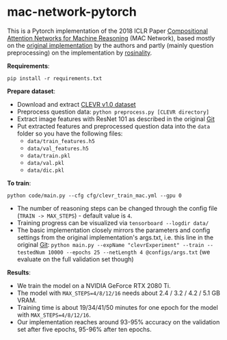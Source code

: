 # mac-network-pytorch

This is a Pytorch implementation of the 2018 ICLR Paper [Compositional Attention Networks for Machine Reasoning](https://arxiv.org/abs/1803.03067) (MAC Network), based mostly on the [original implementation](https://github.com/stanfordnlp/mac-network) by the authors and partly (mainly question preprocessing) on the implementation by [rosinality](https://github.com/rosinality/mac-network-pytorch).

**Requirements**:
```
pip install -r requirements.txt
```

**Prepare dataset**:
- Download and extract [CLEVR v1.0 dataset](http://cs.stanford.edu/people/jcjohns/clevr/)
- Preprocess question data:  `python preprocess.py [CLEVR directory]`
- Extract image features with ResNet 101 as described in the original [Git](https://github.com/stanfordnlp/mac-network#feature-extraction)
- Put extracted features and preprocessed question data into the `data` folder so you have the following files:
    - `data/train_features.h5`
    - `data/val_features.h5`
    - `data/train.pkl`
    - `data/val.pkl`
    - `data/dic.pkl`

**To train**:
```
python code/main.py --cfg cfg/clevr_train_mac.yml --gpu 0
```
- The number of reasoning steps can be changed through the config file (`TRAIN -> MAX_STEPS`) - default value is `4`.
- Training progress can be visualized via `tensorboard --logdir data/`
- The basic implementation closely mirrors the parameters and config settings from the original implementation's args.txt, i.e. this line in the original [Git](https://github.com/stanfordnlp/mac-network#model-variants): `python main.py --expName "clevrExperiment" --train --testedNum 10000 --epochs 25 --netLength 4 @configs/args.txt` (we evaluate on the full validation set though)

**Results**:
- We train the model on a NVIDIA GeForce RTX 2080 Ti.
- The model with `MAX_STEPS=4/8/12/16` needs about 2.4 / 3.2 / 4.2 / 5.1 GB VRAM.
- Training time is about 19/34/41/50 minutes for one epoch for the model with `MAX_STEPS=4/8/12/16`.
- Our implementation reaches around 93-95% accuracy on the validation set after five epochs, 95-96% after ten epochs.
